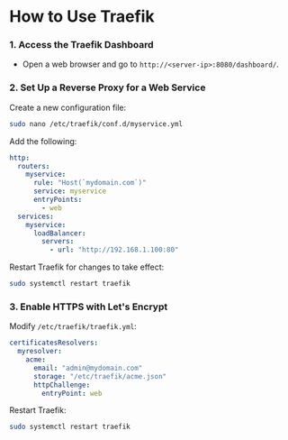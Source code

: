 # **How to Use Traefik**

### **1. Access the Traefik Dashboard**
- Open a web browser and go to `http://<server-ip>:8080/dashboard/`.

### **2. Set Up a Reverse Proxy for a Web Service**
Create a new configuration file:
```bash
sudo nano /etc/traefik/conf.d/myservice.yml
```

Add the following:
```yaml
http:
  routers:
    myservice:
      rule: "Host(`mydomain.com`)"
      service: myservice
      entryPoints:
        - web
  services:
    myservice:
      loadBalancer:
        servers:
          - url: "http://192.168.1.100:80"
```
Restart Traefik for changes to take effect:
```bash
sudo systemctl restart traefik
```

### **3. Enable HTTPS with Let's Encrypt**
Modify `/etc/traefik/traefik.yml`:
```yaml
certificatesResolvers:
  myresolver:
    acme:
      email: "admin@mydomain.com"
      storage: "/etc/traefik/acme.json"
      httpChallenge:
        entryPoint: web
```
Restart Traefik:
```bash
sudo systemctl restart traefik
```
